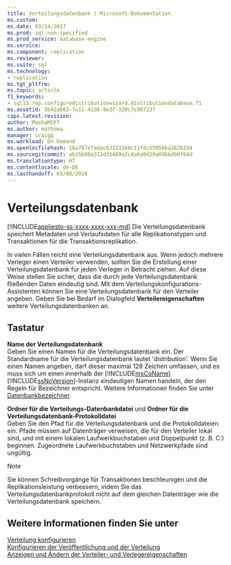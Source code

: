 ```yaml
---
title: Verteilungsdatenbank | Microsoft-Dokumentation
ms.custom: 
ms.date: 03/14/2017
ms.prod: sql-non-specified
ms.prod_service: database-engine
ms.service: 
ms.component: replication
ms.reviewer: 
ms.suite: sql
ms.technology:
- replication
ms.tgt_pltfrm: 
ms.topic: article
f1_keywords:
- sql13.rep.configuredistributionwizard.distributiondatabase.f1
ms.assetid: 5b42a083-7a11-41d8-9e3f-320c7c907237
caps.latest.revision: 
author: MashaMSFT
ms.author: mathoma
manager: craigg
ms.workload: On Demand
ms.openlocfilehash: 18a787e7adac63323168c11fdc5595bba162b194
ms.sourcegitcommit: ab25b08a312d35489a2c4a6a0d29a04bbd90f64d
ms.translationtype: HT
ms.contentlocale: de-DE
ms.lasthandoff: 03/08/2018
---
```

# <a name="distribution-database"></a>Verteilungsdatenbank
[!INCLUDE[appliesto-ss-xxxx-xxxx-xxx-md](../../includes/appliesto-ss-xxxx-xxxx-xxx-md.md)]
  Die Verteilungsdatenbank speichert Metadaten und Verlaufsdaten für alle Replikationstypen und Transaktionen für die Transaktionsreplikation.  
  
 In vielen Fällen reicht eine Verteilungsdatenbank aus. Wenn jedoch mehrere Verleger einen Verteiler verwenden, sollten Sie die Erstellung einer Verteilungsdatenbank für jeden Verleger in Betracht ziehen. Auf diese Weise stellen Sie sicher, dass die durch jede Verteilungsdatenbank fließenden Daten eindeutig sind. Mit dem Verteilungskonfigurations-Assistenten können Sie eine Verteilungsdatenbank für den Verteiler angeben. Geben Sie bei Bedarf im Dialogfeld **Verteilereigenschaften** weitere Verteilungsdatenbanken an.  
  
## <a name="options"></a>Tastatur  
 **Name der Verteilungsdatenbank**  
 Geben Sie einen Namen für die Verteilungsdatenbank ein. Der Standardname für die Verteilungsdatenbank lautet 'distribution'. Wenn Sie einen Namen angeben, darf dieser maximal 128 Zeichen umfassen, und es muss sich um einen innerhalb der [!INCLUDE[msCoName](../../includes/msconame-md.md)] [!INCLUDE[ssNoVersion](../../includes/ssnoversion-md.md)]-Instanz eindeutigen Namen handeln, der den Regeln für Bezeichner entspricht. Weitere Informationen finden Sie unter [Datenbankbezeichner](../../relational-databases/databases/database-identifiers.md).  
  
 **Ordner für die Verteilungs-Datenbankdatei** und **Ordner für die Verteilungsdatenbank-Protokolldatei**  
 Geben Sie den Pfad für die Verteilungsdatenbank und die Protokolldateien ein. Pfade müssen auf Datenträger verweisen, die für den Verteiler lokal sind, und mit einem lokalen Laufwerkbuchstaben und Doppelpunkt (z. B. C:) beginnen. Zugeordnete Laufwerkbuchstaben und Netzwerkpfade sind ungültig.  
  
> [!NOTE]  
>  Sie können Schreibvorgänge für Transaktionen beschleunigen und die Replikationsleistung verbessern, indem Sie das Verteilungsdatenbankprotokoll nicht auf dem gleichen Datenträger wie die Verteilungsdatenbank speichern.  
  
## <a name="see-also"></a>Weitere Informationen finden Sie unter  
 [Verteilung konfigurieren](../../relational-databases/replication/configure-distribution.md)   
 [Konfigurieren der Veröffentlichung und der Verteilung](../../relational-databases/replication/configure-publishing-and-distribution.md)   
 [Anzeigen und Ändern der Verteiler- und Verlegereigenschaften](../../relational-databases/replication/view-and-modify-distributor-and-publisher-properties.md)  
  
  
